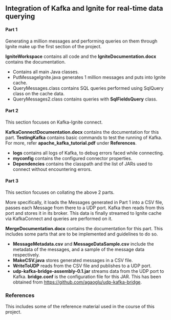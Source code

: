 ## Integration of  Kafka and Ignite for real-time data querying

#### Part 1

Generating a million messages and performing queries on them through Ignite make up the first section of the project.

**IgniteWorkspace** contains all code and the **IgniteDocumentation.docx** contains the documentation.
* Contains all main Java classes. 
* PutMessageIgnite.java generates 1 million messages and puts into Ignite cache.
* QueryMessages.class contains SQL queries performed using SqlQuery class on the cache data.
* QueryMessages2.class contains queries with **SqlFieldsQuery** class.
                      
#### Part 2

This section focuses on Kafka-Ignite connect.

**KafkaConnectDocumentation.docx** contains the documentation for this part.
**TestingKafka** contains basic commands to test the running of Kafka. For more, refer **apache_kafka_tutorial.pdf** under **References**.
* **logs** contains all logs of Kafka, to debug errors faced while connecting. 
* **myconfig** contains the configured connector properties.                      
* **Dependencies** contains the classpath and the list of JARs used to connect without encountering errors.

#### Part 3

This section focuses on collating the above 2 parts.

More specifically, it loads the Messages generated in Part 1 into a CSV file, passes each Message from there to a UDP port. Kafka then reads from this port and stores it in its broker. This data is finally streamed to Ignite cache via KafkaConnect and queries are performed on it.

**MergeDocumentation.docx** contains the documentation for this part. This includes some parts that are to be implemented and guidelines to do so.
* **MessageMetadata.csv** and **MessageDataSample.csv** include the metadata of the messages, and a sample of the message data respectively.
* **MakeCSV.java** stores generated messages in a CSV file.
* **WriteToUDP** reads from the CSV file and publishes to a UDP port.
* **udp-kafka-bridge-assembly-0.1.jar** streams data from the UDP port to Kafka. **bridge.conf** is the configuration file for this JAR. This has been obtained from https://github.com/agaoglu/udp-kafka-bridge.

### References

This includes some of the reference material used in the course of this project.
